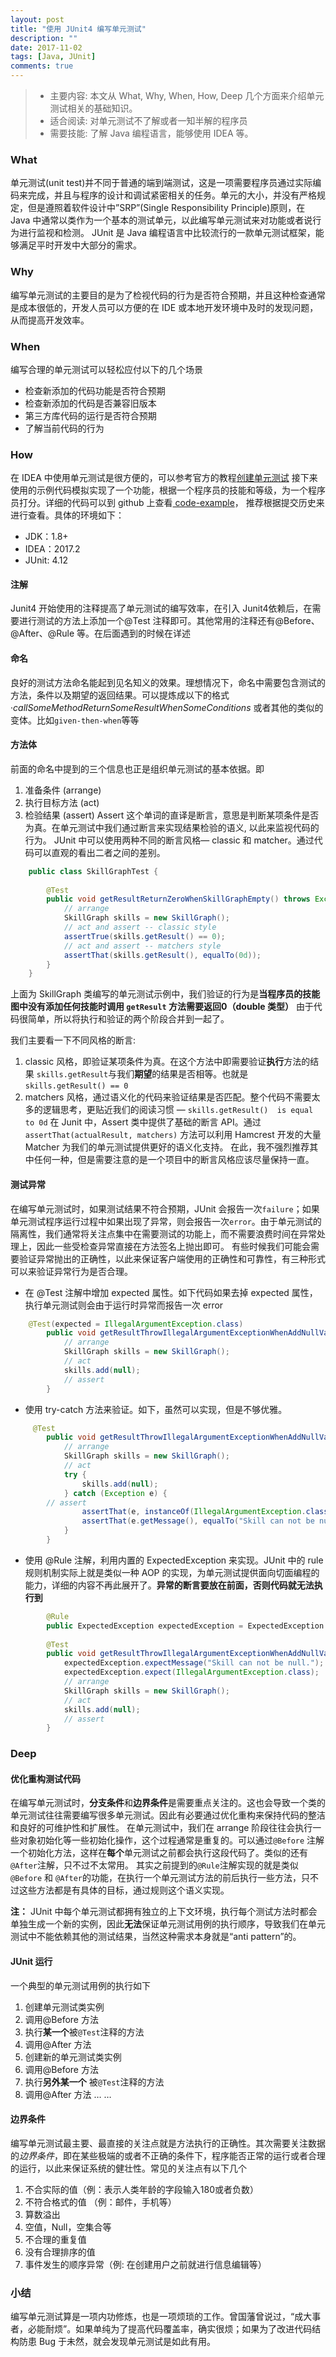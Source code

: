 ```yaml
---
layout: post
title: "使用 JUnit4 编写单元测试"
description: ""
date: 2017-11-02
tags: [Java, JUnit]
comments: true
---
```



> - 主要内容: 本文从 What, Why, When, How, Deep 几个方面来介绍单元测试相关的基础知识。
> - 适合阅读: 对单元测试不了解或者一知半解的程序员
> - 需要技能: 了解 Java 编程语言，能够使用 IDEA 等。

### What

单元测试(unit test)并不同于普通的端到端测试，这是一项需要程序员通过实际编码来完成，并且与程序的设计和调试紧密相关的任务。单元的大小，并没有严格规定，但是遵照着软件设计中”SRP”(Single Responsibility Principle)原则，在 Java 中通常以类作为一个基本的测试单元，以此编写单元测试来对功能或者说行为进行监视和检测。
JUnit 是 Java 编程语言中比较流行的一款单元测试框架，能够满足平时开发中大部分的需求。

### Why

编写单元测试的主要目的是为了检视代码的行为是否符合预期，并且这种检查通常是成本很低的，开发人员可以方便的在 IDE 或本地开发环境中及时的发现问题，从而提高开发效率。

### When

编写合理的单元测试可以轻松应付以下的几个场景
- 检查新添加的代码功能是否符合预期
- 检查新添加的代码是否兼容旧版本
- 第三方库代码的运行是否符合预期
- 了解当前代码的行为

### How

在 IDEA 中使用单元测试是很方便的，可以参考官方的教程[创建单元测试](https://www.jetbrains.com/help/idea/creating-tests.html)
接下来使用的示例代码模拟实现了一个功能，根据一个程序员的技能和等级，为一个程序员打分。详细的代码可以到 github 上查看[ code-example](https://github.com/michalyao/junit4-code-example)， 推荐根据提交历史来进行查看。具体的环境如下：
- JDK：1.8+
- IDEA：2017.2
- JUnit: 4.12

#### 注解

Junit4 开始使用的注释提高了单元测试的编写效率，在引入 Junit4依赖后，在需要进行测试的方法上添加一个@Test 注释即可。其他常用的注释还有@Before、@After、@Rule 等。在后面遇到的时候在详述

#### 命名

良好的测试方法命名能起到见名知义的效果。理想情况下，命名中需要包含测试的方法，条件以及期望的返回结果。可以提炼成以下的格式
·*callSomeMethodReturnSomeResultWhenSomeConditions*
或者其他的类似的变体。比如`given-then-when`等等

#### 方法体

前面的命名中提到的三个信息也正是组织单元测试的基本依据。即
1. 准备条件 (arrange)
2. 执行目标方法 (act)
3. 检验结果 (assert)
Assert 这个单词的直译是断言，意思是判断某项条件是否为真。在单元测试中我们通过断言来实现结果检验的语义, 以此来监视代码的行为。
JUnit 中可以使用两种不同的断言风格— classic 和 matcher。通过代码可以直观的看出二者之间的差别。
``` java
	public class SkillGraphTest {
	
	    @Test
	    public void getResultReturnZeroWhenSkillGraphEmpty() throws Exception {
	        // arrange
	        SkillGraph skills = new SkillGraph();
	        // act and assert -- classic style
	        assertTrue(skills.getResult() == 0);
	        // act and assert -- matchers style
	        assertThat(skills.getResult(), equalTo(0d));
	    }
	}
```
上面为 SkillGraph 类编写的单元测试示例中，我们验证的行为是**当程序员的技能图中没有添加任何技能时调用 `getResult` 方法需要返回0（double 类型）** 
由于代码很简单，所以将执行和验证的两个阶段合并到一起了。

我们主要看一下不同风格的断言:
1. classic 风格，即验证某项条件为真。在这个方法中即需要验证**执行**方法的结果 `skills.getResult`与我们**期望**的结果是否相等。也就是`skills.getResult() == 0 `
2.  matchers 风格，通过语义化的代码来验证结果是否匹配。整个代码不需要太多的逻辑思考，更贴近我们的阅读习惯 — `skills.getResult()  is equal to 0d`
在 Junit 中，Assert 类中提供了基础的断言 API。通过 `assertThat(actualResult, matchers)` 方法可以利用 Hamcrest 开发的大量 Matcher 为我们的单元测试提供更好的语义化支持。
在此，我不强烈推荐其中任何一种，但是需要注意的是一个项目中的断言风格应该尽量保持一直。

#### 测试异常

在编写单元测试时，如果测试结果不符合预期，JUnit 会报告一次`failure`；如果单元测试程序运行过程中如果出现了异常，则会报告一次`error`。由于单元测试的隔离性，我们通常将关注点集中在需要测试的功能上，而不需要浪费时间在异常处理上，因此一些受检查异常直接在方法签名上抛出即可。
有些时候我们可能会需要验证异常抛出的正确性，以此来保证客户端使用的正确性和可靠性，有三种形式可以来验证异常行为是否合理。
* 在 @Test 注解中增加 expected 属性。如下代码如果去掉 expected 属性，执行单元测试则会由于运行时异常而报告一次 error
``` java
	@Test(expected = IllegalArgumentException.class)
	    public void getResultThrowIllegalArgumentExceptionWhenAddNullValue() throws Exception {
	        // arrange
	        SkillGraph skills = new SkillGraph();
	        // act
	        skills.add(null);
	        // assert
	    }
```
* 使用 try-catch 方法来验证。如下，虽然可以实现，但是不够优雅。
``` java
	 @Test
	    public void getResultThrowIllegalArgumentExceptionWhenAddNullValue() throws Exception {
	        // arrange
	        SkillGraph skills = new SkillGraph();
	        // act
	        try {
	            skills.add(null);
	        } catch (Exception e) {
		// assert
	            assertThat(e, instanceOf(IllegalArgumentException.class));
	            assertThat(e.getMessage(), equalTo("Skill can not be null."));
	        }
	    }
```
* 使用 @Rule 注解，利用内置的 ExpectedException 来实现。JUnit 中的 rule 规则机制实际上就是类似一种 AOP 的实现，为单元测试提供面向切面编程的能力，详细的内容不再此展开了。**异常的断言要放在前面，否则代码就无法执行到**
``` java
	    @Rule
	    public ExpectedException expectedException = ExpectedException.none();
	
	    @Test
	    public void getResultThrowIllegalArgumentExceptionWhenAddNullValue() throws Exception {
	        expectedException.expectMessage("Skill can not be null.");
	        expectedException.expect(IllegalArgumentException.class);
	        // arrange
	        SkillGraph skills = new SkillGraph();
	        // act
	        skills.add(null);
	        // assert
	    }
```

### Deep

#### 优化重构测试代码
在编写单元测试时，**分支条件**和**边界条件**是需要重点关注的。这也会导致一个类的单元测试往往需要编写很多单元测试。因此有必要通过优化重构来保持代码的整洁和良好的可维护性和扩展性。
在单元测试中，我们在 arrange 阶段往往会执行一些对象初始化等一些初始化操作，这个过程通常是重复的。可以通过`@Before` 注解一个初始化方法，这样在**每个**单元测试之前都会执行这段代码了。类似的还有`@After`注解，只不过不太常用。
其实之前提到的`@Rule`注解实现的就是类似`@Before` 和 `@After`的功能，在执行一个单元测试方法的前后执行一些方法，只不过这些方法都是有具体的目标，通过规则这个语义实现。

**注：** JUnit 中每个单元测试都拥有独立的上下文环境，执行每个测试方法时都会单独生成一个新的实例，因此**无法**保证单元测试用例的执行顺序，导致我们在单元测试中不能依赖其他的测试结果，当然这种需求本身就是“anti pattern”的。

#### JUnit 运行

一个典型的单元测试用例的执行如下
1. 创建单元测试类实例
2. 调用@Before 方法
3. 执行**某一个**被`@Test`注释的方法
4. 调用@After 方法
5. 创建新的单元测试类实例
6. 调用@Before 方法
7. 执行**另外某一个** 被`@Test`注释的方法
8. 调用@After 方法
… …

#### 边界条件

编写单元测试最主要、最直接的关注点就是方法执行的正确性。其次需要关注数据的*边界条件*，即在某些极端的或者不正确的条件下，程序能否正常的运行或者合理的运行，以此来保证系统的健壮性。常见的关注点有以下几个
1. 不合实际的值（例：表示人类年龄的字段输入180或者负数）
2. 不符合格式的值 （例：邮件，手机等）
3. 算数溢出
4. 空值，Null，空集合等
5. 不合理的重复值
6. 没有合理排序的值
7. 事件发生的顺序异常（例: 在创建用户之前就进行信息编辑等）

### 小结
编写单元测试算是一项内功修炼，也是一项烦琐的工作。曾国藩曾说过，“成大事者，必能耐烦”。如果单纯为了提高代码覆盖率，确实很烦；如果为了改进代码结构防患 Bug 于未然，就会发现单元测试是如此有用。